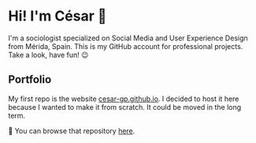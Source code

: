 # Hi! I'm César 👋
I'm a sociologist specialized on Social Media and User Experience Design from Mérida, Spain.
This is my GitHub account for professional projects. Take a look, have fun! 😉

## Portfolio
My first repo is the website [cesar-gp.github.io](https://cesar-gp.github.io/). I decided to
host it here because I wanted to make it from scratch. It could be moved in the long term.

🔗 You can browse that repository [here](https://github.com/cesar-gp/cesar-gp.github.io).

